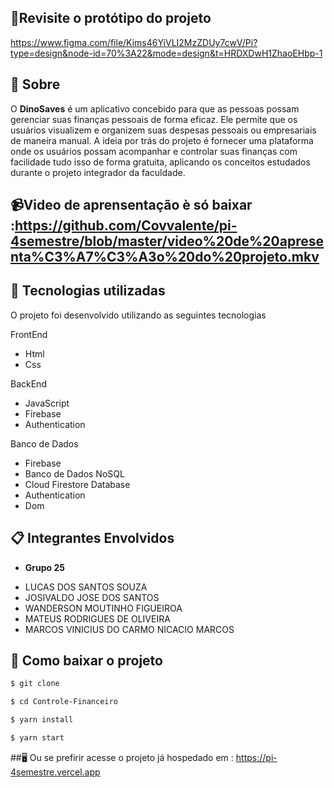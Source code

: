 ## 🎨Revisite o protótipo do projeto 
https://www.figma.com/file/Kims46YiVLI2MzZDUy7cwV/Pi?type=design&node-id=70%3A22&mode=design&t=HRDXDwH1ZhaoEHbp-1

## 📖 Sobre
O **DinoSaves** é um aplicativo concebido para que as pessoas possam gerenciar suas finanças pessoais de forma eficaz. Ele permite que os usuários visualizem e organizem suas despesas pessoais ou empresariais de maneira manual. A ideia por trás do projeto é fornecer uma plataforma onde os usuários possam acompanhar e controlar suas finanças com facilidade tudo isso de forma gratuita, aplicando os conceitos estudados durante o projeto integrador da faculdade.

## 📹Video de aprensentação è só baixar :https://github.com/Covvalente/pi-4semestre/blob/master/video%20de%20apresenta%C3%A7%C3%A3o%20do%20projeto.mkv

## 🚀 Tecnologias utilizadas

O projeto foi desenvolvido utilizando as seguintes tecnologias

FrontEnd
- Html
- Css

BackEnd
- JavaScript
- Firebase
- Authentication

Banco de Dados
- Firebase
- Banco de Dados NoSQL
- Cloud Firestore Database
- Authentication
- Dom

## 📋 Integrantes Envolvidos

* **Grupo 25**

- LUCAS DOS SANTOS SOUZA
- JOSIVALDO JOSE DOS SANTOS
- WANDERSON MOUTINHO FIGUEIROA
- MATEUS RODRIGUES DE OLIVEIRA
- MARCOS VINICIUS DO CARMO NICACIO MARCOS

## 💾 Como baixar o projeto

 ```bash
$ git clone 

$ cd Controle-Financeiro

$ yarn install

$ yarn start
 ```
##🖥️ Ou se prefirir acesse o projeto já hospedado em : https://pi-4semestre.vercel.app
